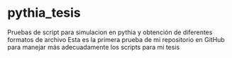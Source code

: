 # pythia_tesis
Pruebas de script para simulacion en pythia y obtención de diferentes formatos de archivo
Esta es la primera prueba de mi repositorio en GitHub para manejar más adecuadamente los scripts para mi tesis
